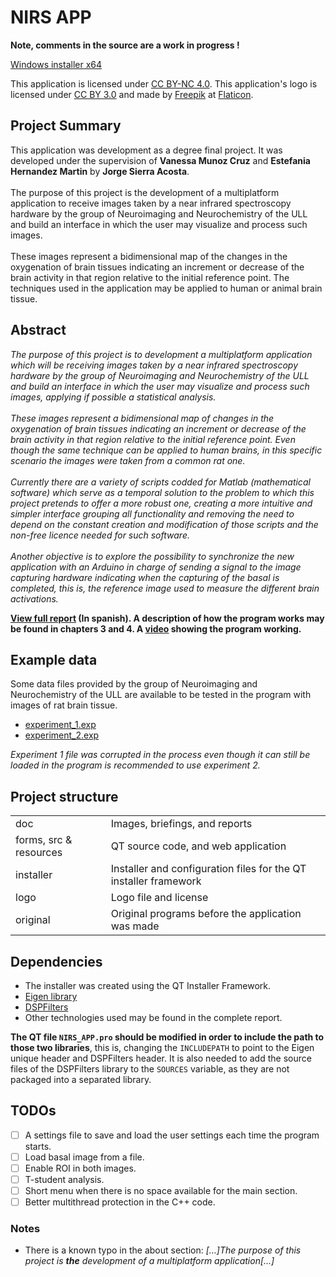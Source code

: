 # NIRS APP

**Note, comments in the source are a work in progress !**

[Windows installer x64](https://github.com/Ediolot/nirs-app/blob/master/installer/NirsAppInstaller.exe?raw=true)

This application is licensed under [CC BY-NC 4.0](https://creativecommons.org/licenses/by-nc/4.0/). This application's logo is licensed under [CC BY 3.0](https://creativecommons.org/licenses/by/3.0/) and made by [Freepik](https://www.freepik.com/) at [Flaticon](https://www.flaticon.com/).

## Project Summary

This application was development as a degree final project. It was developed under the supervision of <strong>Vanessa Munoz Cruz</strong> and <strong>Estefania Hernandez Martin</strong> by <strong>Jorge Sierra Acosta</strong>.<br><br>
The purpose of this project is the development of a multiplatform application to receive images taken by a near infrared spectroscopy hardware by the group of Neuroimaging and Neurochemistry of the ULL and build an interface in which the user may visualize and process such images.<br><br>
These images represent a bidimensional map of the changes in the oxygenation of brain tissues indicating an increment or decrease of the brain activity in that region relative to the initial reference point. The techniques used in the application may be applied to human or animal brain tissue.

## Abstract

_The purpose of this project is to development a multiplatform application which will be receiving images taken by a near infrared spectroscopy hardware by the group of Neuroimaging and Neurochemistry of the ULL and build an interface in which the user may visualize and process such images, applying if possible a statistical analysis.<br><br>
These images represent a bidimensional map of changes in the oxygenation of brain tissues indicating an increment or decrease of the brain activity in that region relative to the initial reference point. Even though the same technique can be applied to human brains, in this specific scenario the images were taken from a common rat one.<br><br>
Currently there are a variety of scripts codded for Matlab (mathematical software) which serve as a temporal solution to the problem to which this project pretends to offer a more robust one, creating a more intuitive and simpler interface grouping all functionality and removing the need to depend on the constant creation and modification of those scripts and the non-free licence needed for such software.<br><br>
Another objective is to explore the possibility to synchronize the new application with an Arduino in charge of sending a signal to the image capturing hardware indicating when the capturing of the basal is completed, this is, the reference image used to measure the different brain activations._

**[View full report](https://github.com/Ediolot/nirs-app/blob/master/doc/2-report-presentation/MemoriaTFG_JorgeSierraAcosta.pdf) (In spanish). A description of how the program works may be found in chapters 3 and 4. A [video](https://github.com/Ediolot/nirs-app/blob/master/doc/2-report-presentation/vidApp.mp4?raw=true) showing the program working.**

## Example data

Some data files provided by the group of Neuroimaging and Neurochemistry of the ULL are available to be tested in the program with images of rat brain tissue.

 - [experiment_1.exp](https://gitlab.com/Ediolot/nirs-app-data/raw/master/experiment_1.exp)
 - [experiment_2.exp](https://gitlab.com/Ediolot/nirs-app-data/raw/master/experiment_2.exp)

_Experiment 1 file was corrupted in the process even though it can still be loaded in the program is recommended to use experiment 2._

## Project structure

<table>
	<tr>
		<td>doc</td>
		<td>Images, briefings, and reports</td>
	</tr>
	<tr>
		<td>forms, src & resources</td>
		<td>QT source code, and web application</td>
	</tr>
	<tr>
		<td>installer</td>
		<td>Installer and configuration files for the QT installer framework</td>
	</tr>
	<tr>
		<td>logo</td>
		<td>Logo file and license</td>
	</tr>
	<tr>
		<td>original</td>
		<td>Original programs before the application was made</td>
	</tr>
</table>

## Dependencies
 - The installer was created using the QT Installer Framework.
 - [Eigen library](http://eigen.tuxfamily.org/index.php?title=Main_Page)
 - [DSPFilters](https://github.com/vinniefalco/DSPFilters)
 - Other technologies used may be found in the complete report.

**The QT file `NIRS_APP.pro` should be modified in order to include the path to those two libraries**, this is, changing the `INCLUDEPATH` to point to the Eigen unique header and DSPFilters header. It is also needed to add the source files of the DSPFilters library to the `SOURCES` variable, as they are not packaged into a separated library.

## TODOs

- [ ] A settings file to save and load the user settings each time the program starts.
- [ ] Load basal image from a file.
- [ ] Enable ROI in both images.
- [ ] T-student analysis.
- [ ] Short menu when there is no space available for the main section.
- [ ] Better multithread protection in the C++ code.

### Notes
- There is a known typo in the about section: _[...]The purpose of this project is **the** development of a multiplatform application[...]_
